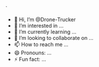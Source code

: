 `
- 👋 Hi, I’m @Drone-Trucker
- 👀 I’m interested in ...
- 🌱 I’m currently learning ...
- 💞️ I’m looking to collaborate on ...
- 📫 How to reach me ...
- 😄 Pronouns: ...
- ⚡ Fun fact: ...

<!---
Drone-Trucker/Drone-Trucker is a ✨ special ✨ repository because its `README.md` (this file) appears on your GitHub profile.
You can click the Preview link to take a look at your changes.
--->
